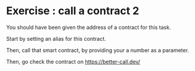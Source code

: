 # Exercise : call a contract 2

You should have been given the address of a contract for this task.

Start by setting an alias for this contract.

Then, call that smart contract, by providing your a number as a parameter.

Then, go check the contract on https://better-call.dev/
